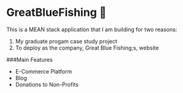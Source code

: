 # GreatBlueFishing   :fishing_pole_and_fish:

This is a MEAN stack application that I am building for two reasons:
  1. My graduate progam case study project
  2. To deploy as the company, Great Blue Fishing;s, website
  
###Main Features
  * E-Commerce Platform
  * Blog
  * Donations to Non-Profits
